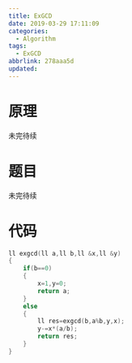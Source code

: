 ```yaml
---
title: ExGCD
date: 2019-03-29 17:11:09
categories:
  - Algorithm
tags:
  - ExGCD
abbrlink: 278aaa5d
updated:
---
```

# 原理
未完待续
# 题目
未完待续
<!--more-->
# 代码
```cpp
ll exgcd(ll a,ll b,ll &x,ll &y)
{
    if(b==0)
    {
        x=1,y=0;
        return a;
    }
    else
    {
        ll res=exgcd(b,a%b,y,x);
        y-=x*(a/b);
        return res;
    }
}
```